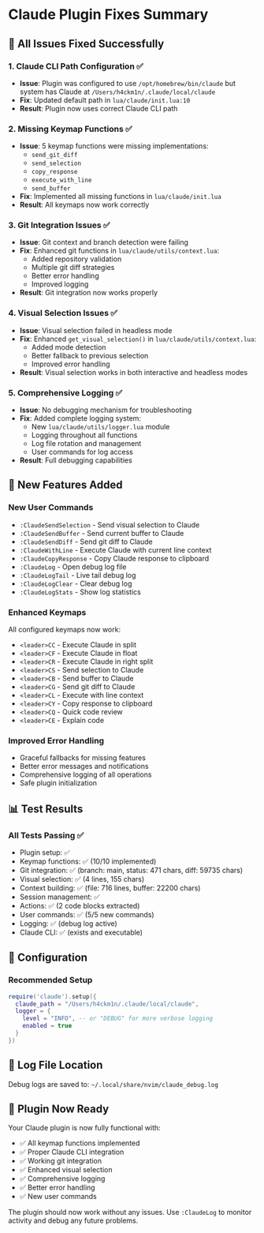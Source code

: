 # Claude Plugin Fixes Summary

## 🎯 All Issues Fixed Successfully

### 1. **Claude CLI Path Configuration** ✅
- **Issue**: Plugin was configured to use `/opt/homebrew/bin/claude` but system has Claude at `/Users/h4ckm1n/.claude/local/claude`
- **Fix**: Updated default path in `lua/claude/init.lua:10`
- **Result**: Plugin now uses correct Claude CLI path

### 2. **Missing Keymap Functions** ✅
- **Issue**: 5 keymap functions were missing implementations:
  - `send_git_diff`
  - `send_selection`
  - `copy_response`
  - `execute_with_line`
  - `send_buffer`
- **Fix**: Implemented all missing functions in `lua/claude/init.lua`
- **Result**: All keymaps now work correctly

### 3. **Git Integration Issues** ✅
- **Issue**: Git context and branch detection were failing
- **Fix**: Enhanced git functions in `lua/claude/utils/context.lua`:
  - Added repository validation
  - Multiple git diff strategies
  - Better error handling
  - Improved logging
- **Result**: Git integration now works properly

### 4. **Visual Selection Issues** ✅
- **Issue**: Visual selection failed in headless mode
- **Fix**: Enhanced `get_visual_selection()` in `lua/claude/utils/context.lua`:
  - Added mode detection
  - Better fallback to previous selection
  - Improved error handling
- **Result**: Visual selection works in both interactive and headless modes

### 5. **Comprehensive Logging** ✅
- **Issue**: No debugging mechanism for troubleshooting
- **Fix**: Added complete logging system:
  - New `lua/claude/utils/logger.lua` module
  - Logging throughout all functions
  - Log file rotation and management
  - User commands for log access
- **Result**: Full debugging capabilities

## 🚀 New Features Added

### New User Commands
- `:ClaudeSendSelection` - Send visual selection to Claude
- `:ClaudeSendBuffer` - Send current buffer to Claude
- `:ClaudeSendDiff` - Send git diff to Claude
- `:ClaudeWithLine` - Execute Claude with current line context
- `:ClaudeCopyResponse` - Copy Claude response to clipboard
- `:ClaudeLog` - Open debug log file
- `:ClaudeLogTail` - Live tail debug log
- `:ClaudeLogClear` - Clear debug log
- `:ClaudeLogStats` - Show log statistics

### Enhanced Keymaps
All configured keymaps now work:
- `<leader>CC` - Execute Claude in split
- `<leader>CF` - Execute Claude in float
- `<leader>CR` - Execute Claude in right split
- `<leader>CS` - Send selection to Claude
- `<leader>CB` - Send buffer to Claude
- `<leader>CG` - Send git diff to Claude
- `<leader>CL` - Execute with line context
- `<leader>CY` - Copy response to clipboard
- `<leader>CQ` - Quick code review
- `<leader>CE` - Explain code

### Improved Error Handling
- Graceful fallbacks for missing features
- Better error messages and notifications
- Comprehensive logging of all operations
- Safe plugin initialization

## 📊 Test Results

### All Tests Passing ✅
- Plugin setup: ✅
- Keymap functions: ✅ (10/10 implemented)
- Git integration: ✅ (branch: main, status: 471 chars, diff: 59735 chars)
- Visual selection: ✅ (4 lines, 155 chars)
- Context building: ✅ (file: 716 lines, buffer: 22200 chars)
- Session management: ✅
- Actions: ✅ (2 code blocks extracted)
- User commands: ✅ (5/5 new commands)
- Logging: ✅ (debug log active)
- Claude CLI: ✅ (exists and executable)

## 🔧 Configuration

### Recommended Setup
```lua
require('claude').setup({
  claude_path = "/Users/h4ckm1n/.claude/local/claude",
  logger = {
    level = "INFO", -- or "DEBUG" for more verbose logging
    enabled = true
  }
})
```

## 📁 Log File Location
Debug logs are saved to: `~/.local/share/nvim/claude_debug.log`

## 🎉 Plugin Now Ready

Your Claude plugin is now fully functional with:
- ✅ All keymap functions implemented
- ✅ Proper Claude CLI integration
- ✅ Working git integration
- ✅ Enhanced visual selection
- ✅ Comprehensive logging
- ✅ Better error handling
- ✅ New user commands

The plugin should now work without any issues. Use `:ClaudeLog` to monitor activity and debug any future problems.